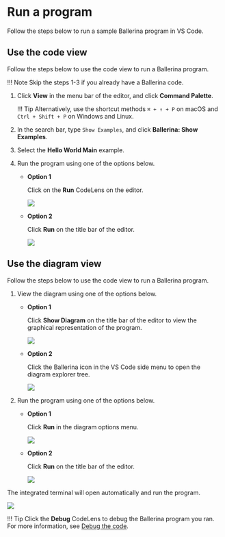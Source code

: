 # Run a program

Follow the steps below to run a sample Ballerina program in VS Code. 

## Use the code view

Follow the steps below to use the code view to run a Ballerina program.

!!! Note
    Skip the steps 1-3 if you already have a Ballerina code.
  
1. Click **View** in the menu bar of the editor, and click **Command Palette**.

    !!! Tip 
        Alternatively, use the shortcut methods `⌘ + ↑ + P` on macOS and `Ctrl + Shift + P` on Windows and Linux.

2. In the search bar, type `Show Examples`, and click **Ballerina: Show Examples**.

3. Select the **Hello World Main** example.

4. Run the program using one of the options below.

    - **Option 1**
      
        Click on the **Run** CodeLens on the editor. 
      
        <img src="https://wso2.com/ballerina/vscode/docs/img/build-and-try/build-and-run/run-code-lense.png" class="cInlineImage-full"/>

    - **Option 2**
    
        Click **Run** on the title bar of the editor.
      
        <img src="https://wso2.com/ballerina/vscode/docs/img/build-and-try/build-and-run/run-button.png" class="cInlineImage-full"/>

## Use the diagram view

Follow the steps below to use the code view to run a Ballerina program.
  
1. View the diagram using one of the options below.

    - **Option 1**

        Click **Show Diagram** on the title bar of the editor to view the graphical representation of the program.
        
        <img src="https://wso2.com/ballerina/vscode/docs/img/build-and-try/build-and-run/show-diagram-button.png" class="cInlineImage-full"/>

    - **Option 2**

        Click the Ballerina icon in the VS Code side menu to open the diagram explorer tree.
        
        <img src="https://wso2.com/ballerina/vscode/docs/img/build-and-try/build-and-run/diagram-explorer.png" class="cInlineImage-full"/>

2. Run the program using one of the options below.

    - **Option 1**

        Click **Run** in the diagram options menu.

        <img src="https://wso2.com/ballerina/vscode/docs/img/build-and-try/build-and-run/run-diagram-button.png" class="cInlineImage-full"/>

    - **Option 2**
    
        Click **Run** on the title bar of the editor.

        <img src="https://wso2.com/ballerina/vscode/docs/img/build-and-try/build-and-run/run-diagram-header-button.png" class="cInlineImage-full"/>

The integrated terminal will open automatically and run the program.

<img src="https://wso2.com/ballerina/vscode/docs/img/build-and-try/build-and-run/run-output.png" class="cInlineImage-full"/>

!!! Tip 
    Click the **Debug** CodeLens to debug the Ballerina program you ran. For more information, see [Debug the code](../debug-the-code/).
